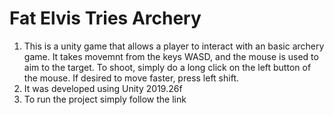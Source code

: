 # Fat Elvis Tries Archery

1. This is a unity game that allows a player to interact with an basic archery game. It takes movemnt from the keys WASD, and the mouse is used to aim to the target.
To shoot, simply do a long click on the left button of the mouse. If desired to move faster, press left shift.
2. It was developed using Unity 2019.26f
3. To run the project simply follow the link




